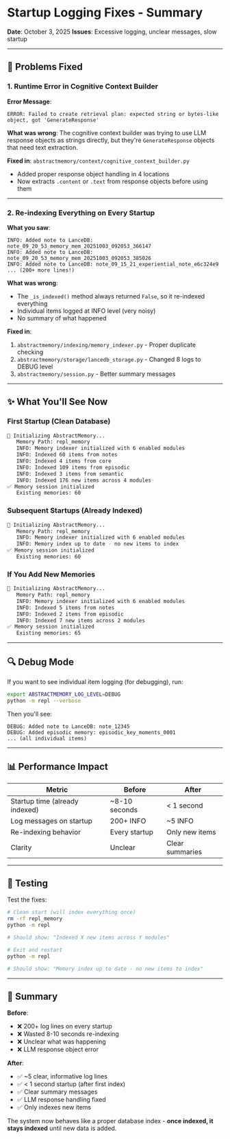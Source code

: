 # Startup Logging Fixes - Summary

**Date**: October 3, 2025
**Issues**: Excessive logging, unclear messages, slow startup

---

## 🐛 Problems Fixed

### 1. Runtime Error in Cognitive Context Builder
**Error Message**:
```
ERROR: Failed to create retrieval plan: expected string or bytes-like object, got 'GenerateResponse'
```

**What was wrong**: The cognitive context builder was trying to use LLM response objects as strings directly, but they're `GenerateResponse` objects that need text extraction.

**Fixed in**: `abstractmemory/context/cognitive_context_builder.py`
- Added proper response object handling in 4 locations
- Now extracts `.content` or `.text` from response objects before using them

---

### 2. Re-indexing Everything on Every Startup
**What you saw**:
```
INFO: Added note to LanceDB: note_09_20_53_memory_mem_20251003_092053_366147
INFO: Added note to LanceDB: note_09_20_53_memory_mem_20251003_092053_385026
INFO: Added note to LanceDB: note_09_15_21_experiential_note_e6c324e9
... (200+ more lines!)
```

**What was wrong**:
- The `_is_indexed()` method always returned `False`, so it re-indexed everything
- Individual items logged at INFO level (very noisy)
- No summary of what happened

**Fixed in**:
1. `abstractmemory/indexing/memory_indexer.py` - Proper duplicate checking
2. `abstractmemory/storage/lancedb_storage.py` - Changed 8 logs to DEBUG level
3. `abstractmemory/session.py` - Better summary messages

---

## ✨ What You'll See Now

### First Startup (Clean Database)
```bash
🧠 Initializing AbstractMemory...
   Memory Path: repl_memory
   INFO: Memory indexer initialized with 6 enabled modules
   INFO: Indexed 60 items from notes
   INFO: Indexed 4 items from core
   INFO: Indexed 109 items from episodic
   INFO: Indexed 3 items from semantic
   INFO: Indexed 176 new items across 4 modules
✅ Memory session initialized
   Existing memories: 60
```

### Subsequent Startups (Already Indexed)
```bash
🧠 Initializing AbstractMemory...
   Memory Path: repl_memory
   INFO: Memory indexer initialized with 6 enabled modules
   INFO: Memory index up to date - no new items to index
✅ Memory session initialized
   Existing memories: 60
```

### If You Add New Memories
```bash
🧠 Initializing AbstractMemory...
   Memory Path: repl_memory
   INFO: Memory indexer initialized with 6 enabled modules
   INFO: Indexed 5 items from notes
   INFO: Indexed 2 items from episodic
   INFO: Indexed 7 new items across 2 modules
✅ Memory session initialized
   Existing memories: 65
```

---

## 🔍 Debug Mode

If you want to see individual item logging (for debugging), run:

```bash
export ABSTRACTMEMORY_LOG_LEVEL=DEBUG
python -m repl --verbose
```

Then you'll see:
```
DEBUG: Added note to LanceDB: note_12345
DEBUG: Added episodic memory: episodic_key_moments_0001
... (all individual items)
```

---

## 📊 Performance Impact

| Metric | Before | After |
|--------|--------|-------|
| Startup time (already indexed) | ~8-10 seconds | < 1 second |
| Log messages on startup | 200+ INFO | ~5 INFO |
| Re-indexing behavior | Every startup | Only new items |
| Clarity | Unclear | Clear summaries |

---

## 🧪 Testing

Test the fixes:

```bash
# Clean start (will index everything once)
rm -rf repl_memory
python -m repl

# Should show: "Indexed X new items across Y modules"

# Exit and restart
python -m repl

# Should show: "Memory index up to date - no new items to index"
```

---

## 📝 Summary

**Before**:
- ❌ 200+ log lines on every startup
- ❌ Wasted 8-10 seconds re-indexing
- ❌ Unclear what was happening
- ❌ LLM response object error

**After**:
- ✅ ~5 clear, informative log lines
- ✅ < 1 second startup (after first index)
- ✅ Clear summary messages
- ✅ LLM response handling fixed
- ✅ Only indexes new items

The system now behaves like a proper database index - **once indexed, it stays indexed** until new data is added.
